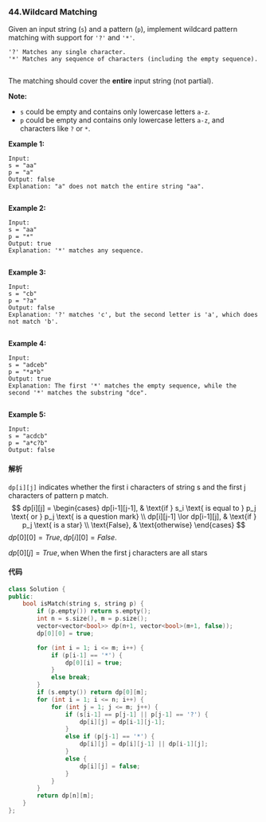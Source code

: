 ### 44.Wildcard Matching

Given an input string (`s`) and a pattern (`p`), implement wildcard pattern matching with support for `'?'` and `'*'`.

```
'?' Matches any single character.
'*' Matches any sequence of characters (including the empty sequence).


```

The matching should cover the **entire** input string (not partial).

**Note:**

- `s` could be empty and contains only lowercase letters `a-z`.
- `p` could be empty and contains only lowercase letters `a-z`, and characters like `?` or `*`.

**Example 1:**

```
Input:
s = "aa"
p = "a"
Output: false
Explanation: "a" does not match the entire string "aa".


```

**Example 2:**

```
Input:
s = "aa"
p = "*"
Output: true
Explanation: '*' matches any sequence.


```

**Example 3:**

```
Input:
s = "cb"
p = "?a"
Output: false
Explanation: '?' matches 'c', but the second letter is 'a', which does not match 'b'.


```

**Example 4:**

```
Input:
s = "adceb"
p = "*a*b"
Output: true
Explanation: The first '*' matches the empty sequence, while the second '*' matches the substring "dce".


```

**Example 5:**

```
Input:
s = "acdcb"
p = "a*c?b"
Output: false
```

#### 解析

`dp[i][j]` indicates whether the first i characters of string s and the first j characters of pattern p match.
$$
dp[i][j] = 
\begin{cases}
dp[i-1][j-1], & \text{if } s_i \text{ is equal to } p_j \text{ or } p_j \text{ is a question mark} \\
dp[i][j-1] \lor dp[i-1][j], & \text{if } p_j \text{ is a star} \\
\text{False}, & \text{otherwise}
\end{cases}
$$
$dp[0][0]=True, dp[i][0] = False.$

$dp[0][j] = True, \text{when When the first j characters are all stars}$

#### 代码

```cpp
class Solution {
public:
    bool isMatch(string s, string p) {
        if (p.empty()) return s.empty();
        int n = s.size(), m = p.size();
        vector<vector<bool>> dp(n+1, vector<bool>(m+1, false));
        dp[0][0] = true;

        for (int i = 1; i <= m; i++) {
            if (p[i-1] == '*') {
                dp[0][i] = true;
            }
            else break;
        }
        if (s.empty()) return dp[0][m];
        for (int i = 1; i <= n; i++) {
            for (int j = 1; j <= m; j++) {
                if (s[i-1] == p[j-1] || p[j-1] == '?') {
                    dp[i][j] = dp[i-1][j-1];
                }
                else if (p[j-1] == '*') {
                    dp[i][j] = dp[i][j-1] || dp[i-1][j];
                }
                else {
                    dp[i][j] = false;
                }
            }
        }
        return dp[n][m];
    }
};
```

